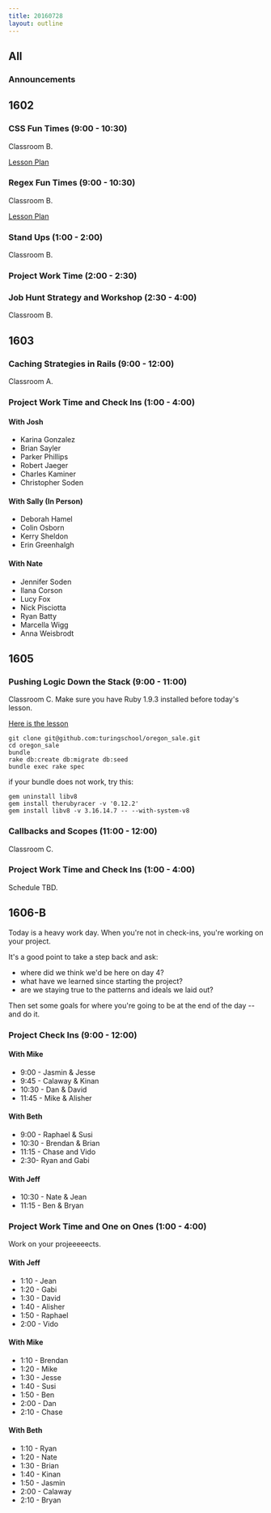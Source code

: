 ```yaml
---
title: 20160728
layout: outline
---
```


## All

### Announcements

## 1602

### CSS Fun Times (9:00 - 10:30)

Classroom B.

[Lesson Plan](https://github.com/turingschool-examples/intro-to-CSS-transitions)

### Regex Fun Times (9:00 - 10:30)

Classroom B.

[Lesson Plan](https://github.com/turingschool/lesson_plans/blob/master/ruby_04-apis_and_scalability/regex_fun.markdown)

### Stand Ups (1:00 - 2:00)

Classroom B.

### Project Work Time (2:00 - 2:30)

### Job Hunt Strategy and Workshop (2:30 - 4:00)

Classroom B.


## 1603

### Caching Strategies in Rails (9:00 - 12:00)

Classroom A.

### Project Work Time and Check Ins (1:00 - 4:00)

#### With Josh

* Karina Gonzalez
* Brian Sayler
* Parker Phillips
* Robert Jaeger
* Charles Kaminer
* Christopher Soden

#### With Sally (In Person)

* Deborah Hamel
* Colin Osborn
* Kerry Sheldon
* Erin Greenhalgh

#### With Nate

* Jennifer Soden
* Ilana Corson
* Lucy Fox
* Nick Pisciotta
* Ryan Batty
* Marcella Wigg
* Anna Weisbrodt


## 1605

### Pushing Logic Down the Stack (9:00 - 11:00)

Classroom C. Make sure you have Ruby 1.9.3 installed before today's lesson.

[Here is the lesson](http://tutorials.jumpstartlab.com/topics/architecture/pushing_logic_down_the_stack.html)

```
git clone git@github.com:turingschool/oregon_sale.git
cd oregon_sale
bundle
rake db:create db:migrate db:seed
bundle exec rake spec
```

if your bundle does not work, try this:

```
gem uninstall libv8
gem install therubyracer -v '0.12.2'
gem install libv8 -v 3.16.14.7 -- --with-system-v8
```


### Callbacks and Scopes (11:00 - 12:00)

Classroom C.

### Project Work Time and Check Ins (1:00 - 4:00)

Schedule TBD.


## 1606-B

Today is a heavy work day. When you're not in check-ins, you're working on your
project.

It's a good point to take a step back and ask:

* where did we think we'd be here on day 4?
* what have we learned since starting the project?
* are we staying true to the patterns and ideals we laid out?

Then set some goals for where you're going to be at the end of the day -- and do it.

### Project Check Ins (9:00 - 12:00)

#### With Mike
* 9:00 - Jasmin & Jesse
* 9:45 - Calaway & Kinan
* 10:30 - Dan & David
* 11:45 -  Mike & Alisher

#### With Beth
* 9:00  - Raphael & Susi
* 10:30 - Brendan & Brian
* 11:15 - Chase and Vido
* 2:30-  Ryan and Gabi

#### With Jeff
* 10:30 - Nate & Jean
* 11:15 - Ben & Bryan

### Project Work Time and One on Ones (1:00 - 4:00)

Work on your projeeeeects.

#### With Jeff

* 1:10 - Jean
* 1:20 - Gabi
* 1:30 - David
* 1:40 - Alisher
* 1:50 - Raphael
* 2:00 - Vido

#### With Mike

* 1:10 - Brendan
* 1:20 - Mike
* 1:30 - Jesse
* 1:40 - Susi
* 1:50 - Ben
* 2:00 - Dan
* 2:10 - Chase

#### With Beth

* 1:10 - Ryan
* 1:20 - Nate
* 1:30 - Brian
* 1:40 - Kinan
* 1:50 - Jasmin
* 2:00 - Calaway
* 2:10 - Bryan

